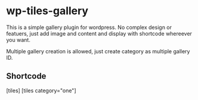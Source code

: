 wp-tiles-gallery
================

This is a simple gallery plugin for wordpress. No complex design or featuers, just add image and content and display with shortcode whereever you want.

Multiple gallery creation is allowed, just create category as multiple gallery ID.

Shortcode
---------
[tiles]
[tiles category="one"]
